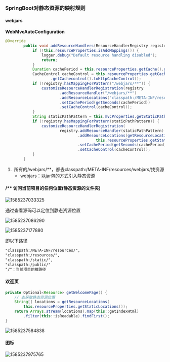 



### SpringBoot对静态资源的映射规则

#### webjars

**WebMvcAutoConfiguration**

```java
@Override
		public void addResourceHandlers(ResourceHandlerRegistry registry) {
			if (!this.resourceProperties.isAddMappings()) {
				logger.debug("Default resource handling disabled");
				return;
			}
			Duration cachePeriod = this.resourceProperties.getCache().getPeriod();
			CacheControl cacheControl = this.resourceProperties.getCache()
					.getCachecontrol().toHttpCacheControl();
			if (!registry.hasMappingForPattern("/webjars/**")) {
				customizeResourceHandlerRegistration(registry
						.addResourceHandler("/webjars/**")
						.addResourceLocations("classpath:/META-INF/resources/webjars/")
						.setCachePeriod(getSeconds(cachePeriod))
						.setCacheControl(cacheControl));
			}
			String staticPathPattern = this.mvcProperties.getStaticPathPattern();
			if (!registry.hasMappingForPattern(staticPathPattern)) {
				customizeResourceHandlerRegistration(
						registry.addResourceHandler(staticPathPattern)
								.addResourceLocations(getResourceLocations(
										this.resourceProperties.getStaticLocations()))
								.setCachePeriod(getSeconds(cachePeriod))
								.setCacheControl(cacheControl));
			}
		}
```

1. ​	所有的/webjars/**，都去classpath:/META-INF/resources/webjars/找资源
   - webjars：以jar包的方式引入静态资源

#### /** 访问当前项目的任何位置(静态资源的文件夹)

![1585237033325](C:\Users\小K\AppData\Roaming\Typora\typora-user-images\1585237033325.png)

通过查看源码可以定位到静态资源位置

![1585237086290](C:\Users\小K\AppData\Roaming\Typora\typora-user-images\1585237086290.png)

![1585237177880](C:\Users\小K\AppData\Roaming\Typora\typora-user-images\1585237177880.png)

即以下路径

```xml
"classpath:/META-INF/resources/", 
"classpath:/resources/",
"classpath:/static/", 
"classpath:/public/" 
"/"：当前项目的根路径
```



#### 欢迎页

```java
private Optional<Resource> getWelcomePage() {
    // 去获取静态资源位置
    String[] locations = getResourceLocations(
        this.resourceProperties.getStaticLocations());
    return Arrays.stream(locations).map(this::getIndexHtml)
        .filter(this::isReadable).findFirst();
}
```

![1585237584838](C:\Users\小K\AppData\Roaming\Typora\typora-user-images\1585237584838.png)



#### 图标

![1585237975765](C:\Users\小K\AppData\Roaming\Typora\typora-user-images\1585237975765.png)